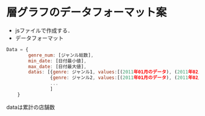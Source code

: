 # 層グラフのデータフォーマット案

- jsファイルで作成する．
- データフォーマット

```javaScript
Data = {
        genre_num: [ジャンル総数],
        min_date: [日付最小値],
        max_date: [日付最大値],
        datas: [{genre: ジャンル1, values:[(2011年01月のデータ), (2011年02月のデータ), .... (2021年10月のデータ)]},
                {genre: ジャンル2, values:[(2011年01月のデータ), (2011年02月のデータ), .... (2021年10月のデータ)]},
                ...
                ]
    }
```

dataは累計の店舗数
